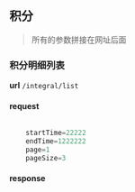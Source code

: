 ## 积分
>所有的参数拼接在网址后面  <br>
>

### 积分明细列表

**url** `/integral/list`
#### request
```js

	startTime=22222
	endTime=1222222
	page=1
	pageSize=3

```

#### response
```js
	

```

